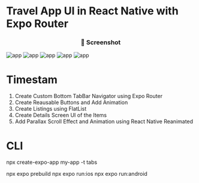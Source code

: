 # Travel App UI in React Native with Expo Router

  <h3 align="center"> 📸 Screenshot</h3>
  
  ![app](/1.png)
  ![app](/2.png)
  ![app](/3.png)
  ![app](/4.png)
  ![app](/5.png)

# Timestam

1. Create Custom Bottom TabBar Navigator using Expo Router
2. Create Reausable Buttons and Add Animation
3. Create Listings using FlatList
4. Create Details Screen UI of the Items
5. Add Parallax Scroll Effect and Animation using React Native Reanimated

# CLI

npx create-expo-app my-app -t tabs

npx expo prebuild
npx expo run:ios
npx expo run:android
